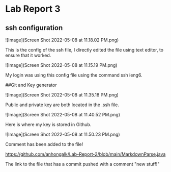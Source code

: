 # Lab Report 3

## ssh configuration 

![Image](Screen Shot 2022-05-08 at 11.18.02 PM.png)

This is the config of the ssh file, I directly edited the file
using text editor, to ensure that it worked.


![Image](Screen Shot 2022-05-08 at 11.15.19 PM.png)

My login was using this config file using the command ssh ieng6.

##Git and Key generator

![Image](Screen Shot 2022-05-08 at 11.35.18 PM.png)

Public and private key are both located in the .ssh file.

![Image](Screen Shot 2022-05-08 at 11.40.52 PM.png)

Here is where my key is stored in Github.

![Image](Screen Shot 2022-05-08 at 11.50.23 PM.png)

Comment has been added to the file!

https://github.com/anhongalk/Lab-Report-2/blob/main/MarkdownParse.java

The link to the file that has a commit pushed with a comment "new stuff!"